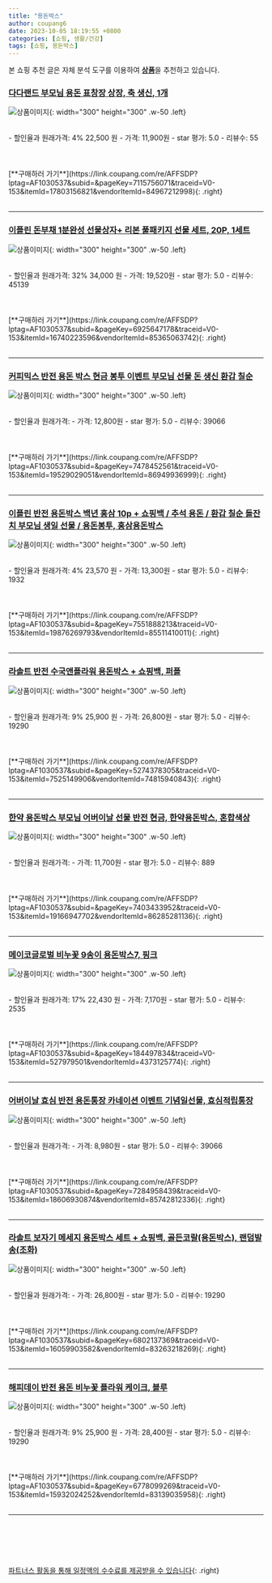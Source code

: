 ```yaml
---
title: "용돈박스"
author: coupang6
date: 2023-10-05 18:19:55 +0800
categories: [쇼핑, 생활/건강]
tags: [쇼핑, 용돈박스]
---
```


본 쇼핑 추천 글은 자체 분석 도구를 이용하여 [**상품**](https://link.coupang.com/a/bao1ui)을 추천하고 있습니다.

### [다다랜드 부모님 용돈 표창장 상장, 축 생신, 1개](https://link.coupang.com/re/AFFSDP?lptag=AF1030537&subid=&pageKey=7115756071&traceid=V0-153&itemId=17803156821&vendorItemId=84967212998)

![상품이미지](https://thumbnail6.coupangcdn.com/thumbnails/remote/230x230ex/image/retail/images/2023/02/06/13/5/dd85a9c8-bf72-4979-9d78-17873c419b9e.jpg){: width="300" height="300" .w-50 .left}


<br>
- 할인율과 원래가격: 4%  22,500   원
- 가격: 11,900원
- star 평가: 5.0
- 리뷰수: 55
<br>
<br>
<br>
<br>
[**구매하러 가기**](https://link.coupang.com/re/AFFSDP?lptag=AF1030537&subid=&pageKey=7115756071&traceid=V0-153&itemId=17803156821&vendorItemId=84967212998){: .right}
<br>
<br>

---

### [이플린 돈부채 1분완성 선물상자+ 리본 풀패키지 선물 세트, 20P, 1세트](https://link.coupang.com/re/AFFSDP?lptag=AF1030537&subid=&pageKey=6925647178&traceid=V0-153&itemId=16740223596&vendorItemId=85365063742)

![상품이미지](https://thumbnail7.coupangcdn.com/thumbnails/remote/230x230ex/image/vendor_inventory/8f57/d7ce85b415bf3c53763034de70a464eff4463e88bd43877216d232738f16.jpg){: width="300" height="300" .w-50 .left}


<br>
- 할인율과 원래가격: 32%  34,000   원
- 가격: 19,520원
- star 평가: 5.0
- 리뷰수: 45139
<br>
<br>
<br>
<br>
[**구매하러 가기**](https://link.coupang.com/re/AFFSDP?lptag=AF1030537&subid=&pageKey=6925647178&traceid=V0-153&itemId=16740223596&vendorItemId=85365063742){: .right}
<br>
<br>

---

### [커피믹스 반전 용돈 박스 현금 봉투 이벤트 부모님 선물 돈 생신 환갑 칠순](https://link.coupang.com/re/AFFSDP?lptag=AF1030537&subid=&pageKey=7478452561&traceid=V0-153&itemId=19529029051&vendorItemId=86949936999)

![상품이미지](https://thumbnail10.coupangcdn.com/thumbnails/remote/230x230ex/image/vendor_inventory/5302/fc0cf5c79dadda17342c7c558585ea68aa6c9989ca4955e098643657d9d6.png){: width="300" height="300" .w-50 .left}


<br>
- 할인율과 원래가격: 
- 가격: 12,800원
- star 평가: 5.0
- 리뷰수: 39066
<br>
<br>
<br>
<br>
[**구매하러 가기**](https://link.coupang.com/re/AFFSDP?lptag=AF1030537&subid=&pageKey=7478452561&traceid=V0-153&itemId=19529029051&vendorItemId=86949936999){: .right}
<br>
<br>

---

### [이플린 반전 용돈박스 백년 홍삼 10p + 쇼핑백 / 추석 용돈 / 환갑 칠순 돌잔치 부모님 생일 선물 / 용돈봉투, 홍삼용돈박스](https://link.coupang.com/re/AFFSDP?lptag=AF1030537&subid=&pageKey=7551888213&traceid=V0-153&itemId=19876269793&vendorItemId=85511410011)

![상품이미지](https://thumbnail7.coupangcdn.com/thumbnails/remote/230x230ex/image/vendor_inventory/f0fc/a9176d7e52623fa65d3b011e0e3a655416ba4a5008dedf8cf14600c1d86d.jpg){: width="300" height="300" .w-50 .left}


<br>
- 할인율과 원래가격: 4%  23,570   원
- 가격: 13,300원
- star 평가: 5.0
- 리뷰수: 1932
<br>
<br>
<br>
<br>
[**구매하러 가기**](https://link.coupang.com/re/AFFSDP?lptag=AF1030537&subid=&pageKey=7551888213&traceid=V0-153&itemId=19876269793&vendorItemId=85511410011){: .right}
<br>
<br>

---

### [라솔트 반전 수국앤플라워 용돈박스 + 쇼핑백, 퍼플](https://link.coupang.com/re/AFFSDP?lptag=AF1030537&subid=&pageKey=5274378305&traceid=V0-153&itemId=7525149906&vendorItemId=74815940843)

![상품이미지](https://thumbnail6.coupangcdn.com/thumbnails/remote/230x230ex/image/retail/images/1465425744914420-338def03-d426-42e8-8d13-d80766f23119.jpg){: width="300" height="300" .w-50 .left}


<br>
- 할인율과 원래가격: 9%  25,900   원
- 가격: 26,800원
- star 평가: 5.0
- 리뷰수: 19290
<br>
<br>
<br>
<br>
[**구매하러 가기**](https://link.coupang.com/re/AFFSDP?lptag=AF1030537&subid=&pageKey=5274378305&traceid=V0-153&itemId=7525149906&vendorItemId=74815940843){: .right}
<br>
<br>

---

### [한약 용돈박스 부모님 어버이날 선물 반전 현금, 한약용돈박스, 혼합색상](https://link.coupang.com/re/AFFSDP?lptag=AF1030537&subid=&pageKey=7403433952&traceid=V0-153&itemId=19166947702&vendorItemId=86285281136)

![상품이미지](https://thumbnail6.coupangcdn.com/thumbnails/remote/230x230ex/image/vendor_inventory/4d66/53c54a5d8b4d8e7a68370d538cf75edb17df6a3b9f760da70d6df8ee02a3.jpeg){: width="300" height="300" .w-50 .left}


<br>
- 할인율과 원래가격: 
- 가격: 11,700원
- star 평가: 5.0
- 리뷰수: 889
<br>
<br>
<br>
<br>
[**구매하러 가기**](https://link.coupang.com/re/AFFSDP?lptag=AF1030537&subid=&pageKey=7403433952&traceid=V0-153&itemId=19166947702&vendorItemId=86285281136){: .right}
<br>
<br>

---

### [메이코글로벌 비누꽃 9송이 용돈박스7, 핑크](https://link.coupang.com/re/AFFSDP?lptag=AF1030537&subid=&pageKey=184497834&traceid=V0-153&itemId=527979501&vendorItemId=4373125774)

![상품이미지](https://thumbnail7.coupangcdn.com/thumbnails/remote/230x230ex/image/retail/images/157172111718721-136b7d65-a6ca-4db1-96f9-735363fa0e92.jpg){: width="300" height="300" .w-50 .left}


<br>
- 할인율과 원래가격: 17%  22,430   원
- 가격: 7,170원
- star 평가: 5.0
- 리뷰수: 2535
<br>
<br>
<br>
<br>
[**구매하러 가기**](https://link.coupang.com/re/AFFSDP?lptag=AF1030537&subid=&pageKey=184497834&traceid=V0-153&itemId=527979501&vendorItemId=4373125774){: .right}
<br>
<br>

---

### [어버이날 효심 반전 용돈통장 카네이션 이벤트 기념일선물, 효심적립통장](https://link.coupang.com/re/AFFSDP?lptag=AF1030537&subid=&pageKey=7284958439&traceid=V0-153&itemId=18606930874&vendorItemId=85742812336)

![상품이미지](https://thumbnail9.coupangcdn.com/thumbnails/remote/230x230ex/image/vendor_inventory/7cff/04909db2dd0b0ce87d7e1cb78163312aeff4c804535ddb0d54264ca49f2c.jpg){: width="300" height="300" .w-50 .left}


<br>
- 할인율과 원래가격: 
- 가격: 8,980원
- star 평가: 5.0
- 리뷰수: 39066
<br>
<br>
<br>
<br>
[**구매하러 가기**](https://link.coupang.com/re/AFFSDP?lptag=AF1030537&subid=&pageKey=7284958439&traceid=V0-153&itemId=18606930874&vendorItemId=85742812336){: .right}
<br>
<br>

---

### [라솔트 보자기 메세지 용돈박스 세트 + 쇼핑백, 골든코랄(용돈박스), 랜덤발송(조화)](https://link.coupang.com/re/AFFSDP?lptag=AF1030537&subid=&pageKey=6802137369&traceid=V0-153&itemId=16059903582&vendorItemId=83263218269)

![상품이미지](https://thumbnail10.coupangcdn.com/thumbnails/remote/230x230ex/image/retail/images/1921850078898185-6237ba02-c226-4267-9770-6315efd91002.jpg){: width="300" height="300" .w-50 .left}


<br>
- 할인율과 원래가격: 
- 가격: 26,800원
- star 평가: 5.0
- 리뷰수: 19290
<br>
<br>
<br>
<br>
[**구매하러 가기**](https://link.coupang.com/re/AFFSDP?lptag=AF1030537&subid=&pageKey=6802137369&traceid=V0-153&itemId=16059903582&vendorItemId=83263218269){: .right}
<br>
<br>

---

### [해피데이 반전 용돈 비누꽃 플라워 케이크, 블루](https://link.coupang.com/re/AFFSDP?lptag=AF1030537&subid=&pageKey=6778099269&traceid=V0-153&itemId=15932024252&vendorItemId=83139035958)

![상품이미지](https://thumbnail7.coupangcdn.com/thumbnails/remote/230x230ex/image/vendor_inventory/459b/969c580d8a2d86ab34644f36c66c7bb69c1265f8c9f8114e2a652101305e.jpg){: width="300" height="300" .w-50 .left}


<br>
- 할인율과 원래가격: 9%  25,900   원
- 가격: 28,400원
- star 평가: 5.0
- 리뷰수: 19290
<br>
<br>
<br>
<br>
[**구매하러 가기**](https://link.coupang.com/re/AFFSDP?lptag=AF1030537&subid=&pageKey=6778099269&traceid=V0-153&itemId=15932024252&vendorItemId=83139035958){: .right}
<br>
<br>

---
<br><br><br><br><br> [파트너스 활동을 통해 일정액의 수수료를 제공받을 수 있습니다](https://link.coupang.com/a/bao1ui){: .right}